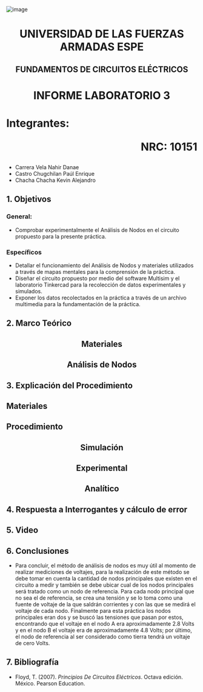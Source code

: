 ![image](https://user-images.githubusercontent.com/93786746/140656495-1e9017c5-1622-4145-a547-0ebbe5014f3d.png)
# <p align=center> UNIVERSIDAD DE LAS FUERZAS ARMADAS ESPE 
## <p align=center> FUNDAMENTOS DE CIRCUITOS ELÉCTRICOS
# <p align=center>  INFORME LABORATORIO 3
# Integrantes: <p align=right> NRC: 10151
* Carrera Vela Nahir Danae
* Castro Chugchilan Paúl Enrique
* Chacha Chacha Kevin Alejandro
## 1. Objetivos
  ### General: 
  * Comprobar experimentalmente el Análisis de Nodos en el circuito propuesto para la presente práctica.
  ### Específicos
  * Detallar el funcionamiento del Análisis de Nodos y materiales utilizados a través de mapas mentales para la comprensión de la práctica.
  * Diseñar el circuito propuesto por medio del software Multisim y el laboratorio Tinkercad para la recolección de datos experimentales y simulados.
  * Exponer los datos recolectados en la práctica a través de un archivo multimedia para la fundamentación de la práctica.
## 2. Marco Teórico
  ## <p align=center> Materiales
  
  ## <p align=center> Análisis de Nodos

## 3. Explicación del Procedimiento
   ## Materiales

   ## Procedimiento

## <p align=center> Simulación

## <p align=center> Experimental
 
  ## <p align=center> Analítico


## 4. Respuesta a Interrogantes y cálculo de error


## 5. Video

## 6. Conclusiones
  * Para concluir, el método de análisis de nodos es muy útil al momento de realizar mediciones de voltajes, para la realización de este método se debe tomar en cuenta la cantidad de nodos principales que existen en el circuito a medir y también se debe ubicar cual de los nodos principales será tratado como un nodo de referencia. Para cada nodo principal que no sea el de referencia, se crea una tensión y se lo toma como una fuente de voltaje de la que saldrán corrientes y con las que se medirá el voltaje de cada nodo. Finalmente para esta práctica los nodos principales eran dos y se buscó las tensiones que pasan por estos, encontrando que el voltaje en el nodo A era aproximadamente 2.8 Volts y en el nodo B el voltaje era de aproximadamente 4.8 Volts; por último, el nodo de referencia al ser considerado como tierra tendrá un voltaje de cero Volts.
## 7. Bibliografía
 * Floyd, T. (2007). _Principios De Circuitos Eléctricos_. Octava edición. México. Pearson Education.
